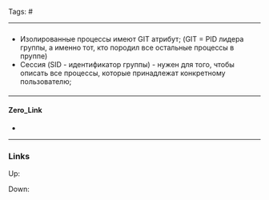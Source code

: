 Tags: #
***
###
- Изолированные процессы имеют GIT атрибут; (GIT = PID лидера группы, а именно тот, кто породил все остальные процессы в пруппе)
- Сессия (SID - идентификатор группы) - нужен для того, чтобы описать все процессы, которые принадлежат конкретному пользователю;

####

***
#### Zero_Link
- 
***
### Links
Up:

Down:


